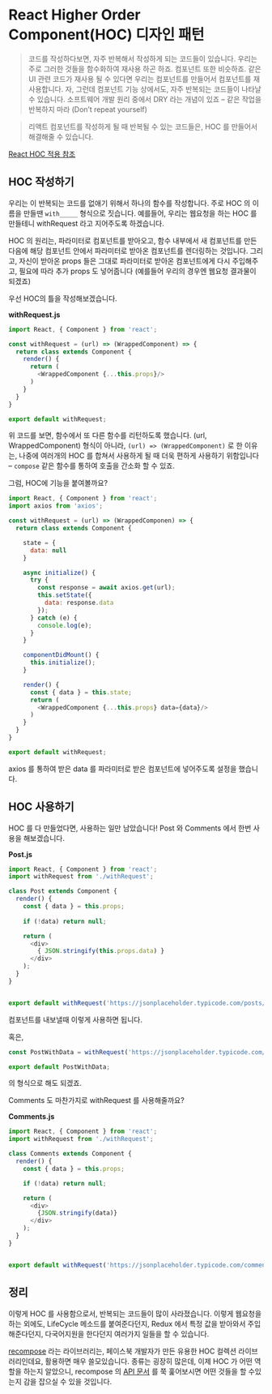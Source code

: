 # React Higher Order Component(HOC) 디자인 패턴
> 코드를 작성하다보면, 자주 반복해서 작성하게 되는 코드들이 있습니다. 우리는 주로 그러한 것들을 함수화하여 재사용 하곤 하죠. 컴포넌트 또한 비슷하죠. 같은 UI 관련 코드가 재사용 될 수 있다면 우리는 컴포넌트를 만들어서 컴포넌트를 재사용합니다. 자, 그런데 컴포넌트 기능 상에서도, 자주 반복되는 코드들이 나타날 수 있습니다. 소프트웨어 개발 원리 중에서 DRY 라는 개념이 있죠 – 같은 작업을 반복하지 마라 (Don’t repeat yourself)

> 리액트 컴포넌트를 작성하게 될 때 반복될 수 있는 코드들은, HOC 를 만들어서 해결해줄 수 있습니다. 

[React HOC 적용 참조](https://velopert.com/3537)

## HOC 작성하기
우리는 이 반복되는 코드를 없애기 위해서 하나의 함수를 작성합니다. 주로 HOC 의 이름을 만들땐 `with_____` 형식으로 짓습니다. 예를들어, 우리는 웹요청을 하는 HOC 를 만들테니 withRequest 라고 지어주도록 하겠습니다.

HOC 의 원리는, 파라미터로 컴포넌트를 받아오고, 함수 내부에서 새 컴포넌트를 만든 다음에 해당 컴포넌트 안에서 파라미터로 받아온 컴포넌트를 렌더링하는 것입니다. 그리고, 자신이 받아온 props 들은 그대로 파라미터로 받아온 컴포넌트에게 다시 주입해주고, 필요에 따라 추가 props 도 넣어줍니다 (예를들어 우리의 경우엔 웹요청 결과물이 되겠죠)

우선 HOC의 틀을 작성해보겠습니다.

**withRequest.js**
``` javascript
import React, { Component } from 'react';

const withRequest = (url) => (WrappedComponent) => {
  return class extends Component {
    render() {
      return (
        <WrappedComponent {...this.props}/>
      )
    }
  }
}

export default withRequest;
```

위 코드를 보면, 함수에서 또 다른 함수를 리턴하도록 했습니다. (url, WrappedComponent) 형식이 아니라, `(url) => (WrappedComponent)` 로 한 이유는, 나중에 여러개의 HOC 를 합쳐서 사용하게 될 때 더욱 편하게 사용하기 위함입니다 – `compose` 같은 함수를 통하여 호출을 간소화 할 수 있죠.

그럼, HOC에 기능을 붙여볼까요?

``` javascript
import React, { Component } from 'react';
import axios from 'axios';

const withRequest = (url) => (WrappedComponen) => {
  return class extends Component {

    state = {
      data: null
    }

    async initialize() {
      try {
        const response = await axios.get(url);
        this.setState({
          data: response.data
        });
      } catch (e) {
        console.log(e);
      }
    }

    componentDidMount() {
      this.initialize();
    }

    render() {
      const { data } = this.state;
      return (
        <WrappedComponent {...this.props} data={data}/>
      )
    }
  }
}

export default withRequest;
```

axios 를 통하여 받은 data 를 파라미터로 받은 컴포넌트에 넣어주도록 설정을 했습니다.

## HOC 사용하기
HOC 를 다 만들었다면, 사용하는 일만 남았습니다! Post 와 Comments 에서 한번 사용을 해보겠습니다.

**Post.js**
``` javascript
import React, { Component } from 'react';
import withRequest from './withRequest';

class Post extends Component {
  render() {
    const { data } = this.props;
    
    if (!data) return null;

    return (
      <div>
        { JSON.stringify(this.props.data) }    
      </div>
    );
  }
}


export default withRequest('https://jsonplaceholder.typicode.com/posts/1')(Post);
```

컴포넌트를 내보낼때 이렇게 사용하면 됩니다.

혹은,

``` javascript
const PostWithData = withRequest('https://jsonplaceholder.typicode.com/posts/1')(Post)

export default PostWithData;
```

의 형식으로 해도 되겠죠.

Comments 도 마찬가지로 withRequest 를 사용해줄까요?

**Comments.js**
``` javascript
import React, { Component } from 'react';
import withRequest from './withRequest';

class Comments extends Component {
  render() {
    const { data } = this.props;

    if (!data) return null;

    return (
      <div>
        {JSON.stringify(data)}
      </div>
    );
  }
}


export default withRequest('https://jsonplaceholder.typicode.com/comments?postId=1')(Comments);
```

## 정리
이렇게 HOC 를 사용함으로서, 반복되는 코드들이 많이 사라졌습니다. 이렇게 웹요청을 하는 외에도, LifeCycle 메소드를 붙여준다던지, Redux 에서 특정 값을 받아와서 주입해준다던지, 다국어지원을 한다던지 여러가지 일들을 할 수 있습니다.

[recompose](https://github.com/acdlite/recompose) 라는 라이브러리는, 페이스북 개발자가 만든 유용한 HOC 컬렉션 라이브러리인데요, 활용하면 매우 쓸모있습니다. 종류는 굉장히 많은데, 이제 HOC 가 어떤 역할을 하는지 알았으니, recompose 의 [API 문서](https://github.com/acdlite/recompose/blob/master/docs/API.md) 를 쭉 훑어보시면 어떤 것들을 할 수있는지 감을 잡으실 수 있을 것입니다.
